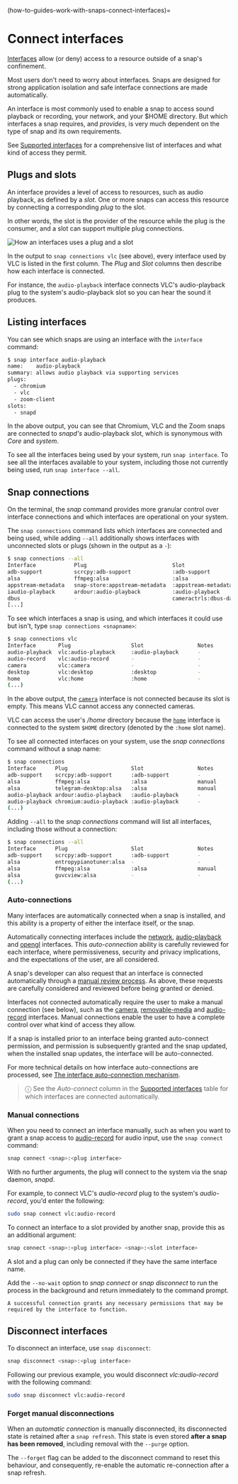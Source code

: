 (how-to-guides-work-with-snaps-connect-interfaces)=
# Connect interfaces

[Interfaces](/explanation/interfaces/all-about-interfaces) allow (or deny) access to a resource outside of a snap's confinement.

Most users don't need to worry about interfaces. Snaps are designed for strong application isolation and safe interface connections are made automatically. 

An interface is most commonly used to enable a snap to access sound playback or recording, your network, and your $HOME directory. But which interfaces a snap requires, and *provides*, is very much dependent on the type of snap and its own requirements.

See [Supported interfaces](/reference/interfaces) for a comprehensive list of interfaces and what kind of access they permit.

<h2 id='heading--slots-plugs'>Plugs and slots</h2>

An interface provides a level of access to resources, such as audio playback, as defined by a *slot*. One or more snaps can access this resource by connecting a corresponding *plug* to the slot.

In other words, the slot is the provider of the resource while the plug is the consumer, and a slot can support multiple plug connections.

![How an interfaces uses a plug and a slot](https://assets.ubuntu.com/v1/59c290a8-snapd-interfaces.png) 

In the output to `snap connections vlc` (see above), every interface used by VLC is listed in the first column. The *Plug* and *Slot* columns then describe how each interface is connected.

For instance, the `audio-playback` interface connects VLC's audio-playback plug to the system's audio-playback slot so you can hear the sound it produces.

<h2 id='heading--listing'>Listing interfaces</h2>

You can see which snaps are using an interface with the `interface` command:

```bash
$ snap interface audio-playback
name:    audio-playback
summary: allows audio playback via supporting services
plugs:
  - chromium
  - vlc
  - zoom-client
slots:
  - snapd
```

In the above output, you can see that Chromium, VLC and the Zoom snaps are connected to _snapd's_ audio-playback slot, which is synonymous with *Core* and *system*.

To see all the interfaces being used by your system, run `snap interface`. To see all the interfaces available to your system, including those not currently being used, run `snap interface --all`.

<!-- GUI interface connections are currently not available.

<h2 id='heading--snap-store'>Using a GUI</h2>

The Ubuntu Software/[Snap Store](https://snapcraft.io/snap-store) desktop application is installed by default on Ubuntu and can be used to list an application's interfaces and to connect and disconnect them.

An application first needs to be installed as a snap:

![Snap Store VLC install from snap](https://assets.ubuntu.com/v1/8905c627-store-01.png)

To access the interface management functions, either search for an installed snap, or select it from the _Installed_ view. The interfaces for the selected application can then be viewed by selecting **Permissions**:

![Snap store permissions](https://assets.ubuntu.com/v1/7fbcf74c-store-04.png)

Each interface can now be connected or disconnected by selecting the toggle switch to the right of its description, and you may be prompted for your password.

-->

<h2 id='heading--listing'>Snap connections</h2>

On the terminal, the _snap_ command provides more granular control over interface connections and which interfaces are operational on your system.

The `snap connections` command lists which interfaces are connected and being used, while adding `--all` additionally shows interfaces with unconnected slots or plugs (shown in the output as a `-`):

```bash
$ snap connections --all
Interface            Plug                           Slot                     Notes
adb-support          scrcpy:adb-support             :adb-support             -
alsa                 ffmpeg:alsa                    :alsa                    manual
appstream-metadata   snap-store:appstream-metadata  :appstream-metadata      -
iaudio-playback      ardour:audio-playback          :audio-playback          -
dbus                 -                              cameractrls:dbus-daemon  -
[...]
```

To see which interfaces a snap is using, and which interfaces it could use but isn't, type `snap connections <snapname>`:

```bash
$ snap connections vlc
Interface       Plug                   Slot                 Notes
audio-playback  vlc:audio-playback     :audio-playback      -
audio-record    vlc:audio-record       -                    -
camera          vlc:camera             -                    -
desktop         vlc:desktop            :desktop             -
home            vlc:home               :home                -
(...)
```

In the above output, the [`camera`](/reference/interfaces/camera-interface) interface is not connected because its slot is empty. This means VLC cannot access any connected cameras.

VLC can access the user's _/home_ directory because the [`home`](/reference/interfaces/home-interface) interface is connected to the system `$HOME` directory (denoted by the `:home` slot name).

To see all connected interfaces on your system, use the _snap connections_ command without a snap name:

```bash
$ snap connections
Interface      Plug                    Slot                 Notes
adb-support    scrcpy:adb-support      :adb-support         -
alsa           ffmpeg:alsa             :alsa                manual
alsa           telegram-desktop:alsa   :alsa                manual
audio-playback ardour:audio-playback   :audio-playback      -
audio-playback chromium:audio-playback :audio-playback      -
(...)
```

Adding `--all` to the _snap connections_ command will list all interfaces, including those without a connection:

```bash
$ snap connections --all
Interface      Plug                    Slot                 Notes
adb-support    scrcpy:adb-support      :adb-support         -
alsa           entropypianotuner:alsa  -                    -
alsa           ffmpeg:alsa             :alsa                manual
alsa           guvcview:alsa           -                    -
(...)
```

### Auto-connections

Many interfaces are automatically connected when a snap is installed, and this ability is a property of either the interface itself, or the snap.

Automatically connecting interfaces include the [network](/reference/interfaces/network-interface), [audio-playback](/reference/interfaces/audio-playback-interface) and [opengl](/reference/interfaces/opengl-interface) interfaces. This _auto-connection_ ability is carefully reviewed for each interface, where permissiveness, security and privacy implications, and the expectations of the user, are all considered.

A snap's developer can also request that an interface is connected automatically through a [manual review process](/). As above, these requests are carefully considered and reviewed before being granted or denied.

Interfaces not connected automatically require the user to make a manual connection (see below), such as the [camera](/reference/interfaces/camera-interface), [removable-media](/reference/interfaces/removable-media-interface) and [audio-record](/reference/interfaces/audio-record-interface) interfaces. Manual connections enable the user to have a complete control over what kind of access they allow.

If a snap is installed prior to an interface being granted auto-connect permission, and permission is subsequently granted and the snap updated, when the installed snap updates, the interface will be auto-connected.

For more technical details on how interface auto-connections are processed, see [The interface auto-connection mechanism](/explanation/interfaces/interface-auto-connection).

> ⓘ See the _Auto-connect_ column in the [Supported interfaces](/reference/interfaces) table for which interfaces are connected automatically.

### Manual connections

When you need to connect an interface manually, such as when you want to grant a snap access to [audio-record](/reference/interfaces/audio-record-interface) for audio input, use the `snap connect` command:

```bash
snap connect <snap>:<plug interface>
```

With no further arguments, the plug will connect to the system via the snap daemon, _snapd_.

For example, to connect VLC's _audio-record_ plug to the system's _audio-record_, you'd enter the following:

```bash
sudo snap connect vlc:audio-record
```

To connect an interface to a slot provided by another snap, provide this as an additional argument:

```bash
snap connect <snap>:<plug interface> <snap>:<slot interface>
```

A slot and a plug can only be connected if they have the same interface name. 

Add the `--no-wait` option to _snap connect_ or _snap disconnect_ to run the process in the background and return immediately to the command prompt.

```{tip}
A successful connection grants any necessary permissions that may be required by the interface to function.
```

## Disconnect interfaces


To disconnect an interface, use `snap disconnect`:

```bash
snap disconnect <snap>:<plug interface>
```

Following our previous example, you would disconnect *vlc:audio-record* with the following command:

```bash
sudo snap disconnect vlc:audio-record
```

<h3 id='heading--forget'>Forget manual disconnections</h3>

When an _automatic connection_ is manually disconnected, its disconnected state is retained after a `snap refresh`. This state is even stored **after a snap has been removed**, including removal with the `--purge` option.

The `--forget` flag can be added to the disconnect command to reset this behaviour, and consequently, re-enable the automatic re-connection after a snap refresh.

